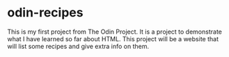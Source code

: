 # odin-recipes

This is my first project from The Odin Project. It is a project to demonstrate what I have learned so far about HTML. This project will be a website that will list some recipes and give extra info on them.